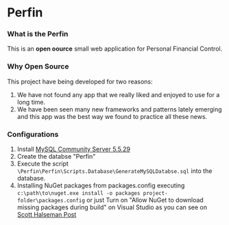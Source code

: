 Perfin
======

### What is the Perfin

This is an **open oource** small web application for Personal Financial Control.


### Why Open Source

This project have being developed for two reasons:

1. We have not found any app that we really liked and enjoyed to use for a long time.
2. We have been seen many new frameworks and patterns lately emerging and this app was the best way we found to practice all these news.


### Configurations

1. Install [MySQL Community Server 5.5.29](http:// "http://www.mysql.com/downloads/mysql/")
2. Create the databse "Perfin"
3. Execute the script `\Perfin\Perfin\Scripts.Database\GenerateMySQLDatabse.sql` into the database.
4. Installing NuGet packages from packages.config executing `c:\path\to\nuget.exe install -o packages project-folder\packages.config` or just Turn on "Allow NuGet to download missing packages during build" on Visual Studio as you can see on [Scott Halseman Post](http://www.hanselman.com/blog/NuGet20NETPackageManagerReleasedGOUPGRADENOWAndHeresWhy.aspx)